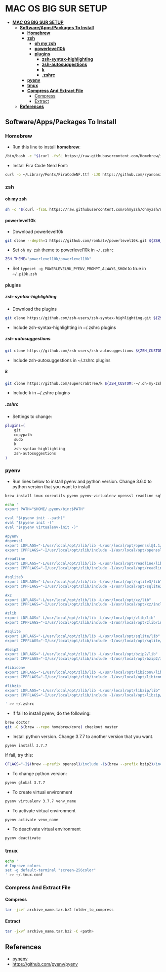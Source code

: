# **MAC OS BIG SUR SETUP**

- [**MAC OS BIG SUR SETUP**](#mac-os-big-sur-setup)
  - [**Software/Apps/Packages To Install**](#softwareappspackages-to-install)
    - [**Homebrew**](#homebrew)
    - [**zsh**](#zsh)
      - [**oh my zsh**](#oh-my-zsh)
      - [**powerlevel10k**](#powerlevel10k)
      - [**plugins**](#plugins)
        - [**zsh-syntax-highlighting**](#zsh-syntax-highlighting)
        - [**zsh-autosuggestions**](#zsh-autosuggestions)
        - [**k**](#k)
        - [**.zshrc**](#zshrc)
    - [**pyenv**](#pyenv)
    - [**tmux**](#tmux)
    - [**Compress And Extract File**](#compress-and-extract-file)
      - [Compress](#compress)
      - [Extract](#extract)
  - [**References**](#references)

## **Software/Apps/Packages To Install**

### **Homebrew**

- Run this line to install **homebrew**:

```bash
/bin/bash -c "$(curl -fsSL https://raw.githubusercontent.com/Homebrew/install/HEAD/install.sh)"
```

- Install Fira Code Nerd Font:

```bash
curl -o ~/Library/Fonts/FiraCodeNF.ttf -LJO https://github.com/ryanoasis/nerd-fonts/raw/master/patched-fonts/FiraCode/Regular/complete/Fira%20Code%20Regular%20Nerd%20Font%20Complete.ttf
```

### **zsh**

#### **oh my zsh**

```bash
sh -c "$(curl -fsSL https://raw.githubusercontent.com/ohmyzsh/ohmyzsh/master/tools/install.sh)"
```

#### **powerlevel10k**

- Download powerlevel10k

```bash
git clone --depth=1 https://github.com/romkatv/powerlevel10k.git ${ZSH_CUSTOM:-$HOME/.oh-my-zsh/custom}/themes/powerlevel10k
```

- Set `oh my zsh` theme to powerlevel10k in `~/.zshrc`

```bash
ZSH_THEME="powerlevel10k/powerlevel10k"
```

- Set `typeset -g POWERLEVEL9K_PYENV_PROMPT_ALWAYS_SHOW` to true in `~/.p10k.zsh`

#### **plugins**

##### **zsh-syntax-highlighting**

- Download the plugins

```bash
git clone https://github.com/zsh-users/zsh-syntax-highlighting.git ${ZSH_CUSTOM:-~/.oh-my-zsh/custom}/plugins/zsh-syntax-highlighting
```

- Include zsh-syntax-highlighting in ~/.zshrc plugins

##### **zsh-autosuggestions**

```bash
git clone https://github.com/zsh-users/zsh-autosuggestions ${ZSH_CUSTOM:-~/.oh-my-zsh/custom}/plugins/zsh-autosuggestions
```

- Include zsh-autosuggestions in ~/.zshrc plugins

##### **k**

```bash
git clone https://github.com/supercrabtree/k ${ZSH_CUSTOM:-~/.oh-my-zsh/custom}/plugins/k
```

- Include k in ~/.zshrc plugins

##### **.zshrc**

- Settings to change:

```bash
plugins=(
    git
    copypath
    sudo
    k
    zsh-syntax-highlighting
    zsh-autosuggestions
)
```

### **pyenv**

- Run lines below to install pyenv and python version. Change 3.6.0 to python version that you want to install

```bash
brew install tmux coreutils pyenv pyenv-virtualenv openssl readline sqlite3 xz zlib sqlite bzip2 libiconv libzip

echo '
export PATH="$HOME/.pyenv/bin:$PATH"

eval "$(pyenv init --path)"
eval "$(pyenv init -)"
eval "$(pyenv virtualenv-init -)"

#pyenv
#openssl
export LDFLAGS="-L/usr/local/opt/zlib/lib -L/usr/local/opt/openssl@1.1/lib"
export CPPFLAGS="-I/usr/local/opt/zlib/include -I/usr/local/opt/openssl@1.1/include"

#readline
export LDFLAGS="-L/usr/local/opt/zlib/lib -L/usr/local/opt/readline/lib"
export CPPFLAGS="-I/usr/local/opt/zlib/include -I/usr/local/opt/readline/include"

#sqlite3
export LDFLAGS="-L/usr/local/opt/zlib/lib -L/usr/local/opt/sqlite3/lib"
export CPPFLAGS="-I/usr/local/opt/zlib/include -I/usr/local/opt/sqlite3/include"

#xz
export LDFLAGS="-L/usr/local/opt/zlib/lib -L/usr/local/opt/xz/lib"
export CPPFLAGS="-I/usr/local/opt/zlib/include -I/usr/local/opt/xz/include"

#zlib
export LDFLAGS="-L/usr/local/opt/zlib/lib -L/usr/local/opt/zlib/lib"
export CPPFLAGS="-I/usr/local/opt/zlib/include -I/usr/local/opt/zlib/include"

#sqlite
export LDFLAGS="-L/usr/local/opt/zlib/lib -L/usr/local/opt/sqlite/lib"
export CPPFLAGS="-I/usr/local/opt/zlib/include -I/usr/local/opt/sqlite/include"

#bzip2
export LDFLAGS="-L/usr/local/opt/zlib/lib -L/usr/local/opt/bzip2/lib"
export CPPFLAGS="-I/usr/local/opt/zlib/include -I/usr/local/opt/bzip2/include"

#libiconv
export LDFLAGS="-L/usr/local/opt/zlib/lib -L/usr/local/opt/libiconv/lib"
export CPPFLAGS="-I/usr/local/opt/zlib/include -I/usr/local/opt/libiconv/include"

#libzip
export LDFLAGS="-L/usr/local/opt/zlib/lib -L/usr/local/opt/libzip/lib"
export CPPFLAGS="-I/usr/local/opt/zlib/include -I/usr/local/opt/libzip/include"

' >> ~/.zshrc
```

- If fail to install pyenv, do the following:

```bash
brew doctor
git -C $(brew --repo homebrew/core) checkout master
```

- Install python version. Change 3.7.7 to another version that you want.

```bash
pyenv install 3.7.7
```

If fail, try this:

```bash
CFLAGS="-I$(brew --prefix openssl)/include -I$(brew --prefix bzip2)/include -I$(brew --prefix readline)/include -I$(xcrun --show-sdk-path)/usr/include" LDFLAGS="-L$(brew --prefix openssl)/lib -L$(brew --prefix readline)/lib -L$(brew --prefix zlib)/lib -L$(brew --prefix bzip2)/lib" pyenv install --patch 3.7.7 < <(curl -sSL https://github.com/python/cpython/commit/8ea6353.patch\?full_index\=1)
```

- To change python version:

```bash
pyenv global 3.7.7
```

- To create virtual environment

```bash
pyenv virtualenv 3.7.7 venv_name
```

- To activate virtual environment

```bash
pyenv activate venv_name
```

- To deactivate virtual environment

```bash
pyenv deactivate
```

### **tmux**

```bash
echo '
# Improve colors
set -g default-terminal "screen-256color"
' >> ~/.tmux.conf
```

### **Compress And Extract File**

#### Compress

```bash
tar -jcvf archive_name.tar.bz2 folder_to_compress
```

#### Extract

```bash
tar -jxvf archive_name.tar.bz2 -C <path>
```

## **References**

- [pynenv](https://chamikakasun.medium.com/how-to-manage-multiple-python-versions-in-macos-2021-guide-f86ef81095a6)
- https://github.com/pyenv/pyenv
